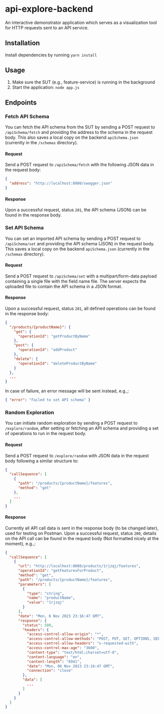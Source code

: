 # api-explore-backend

An interactive demonstrator application which serves as a visualization tool for HTTP requests sent to an API service.

## Installation

Install dependencies by running `yarn install`

## Usage

1. Make sure the SUT (e.g., feature-service) is running in the background
2. Start the application: `node app.js`

## Endpoints

### Fetch API Schema

You can fetch the API schema from the SUT by sending a POST request to `/apiSchema/fetch` and providing the address to the schema in the request body. This also saves a local copy on the backend `apiSchema.json` (currently in the `/schemas` directory).

#### Request

Send a POST request to `/apiSchema/fetch` with the following JSON data in the request body:

```json
{
  "address": "http://localhost:8080/swagger.json"
}
```
#### Response
Upon a successful request, status `201`, the API schema (JSON) can be found in the response body.

### Set API Schema

You can set an imported API schema by sending a POST request to `/apiSchema/set` and providing the API schema (JSON) in the request body. This  saves a local copy on the backend `apiSchema.json` (currently in the `/schemas` directory).

#### Request

Send a POST request to `/apiSchema/set` with a multipart/form-data payload containing a single file with the field name file. The server expects the uploaded file to contain the API schema in a JSON format.

#### Response

Upon a successful request, status `201`, all defined operations can be found in the response body:
```json
{
  "/products/{productName}": {
    "get": {
      "operationId": "getProductByName"
    },
    "post": {
      "operationId": "addProduct"
    },
    "delete": {
      "operationId": "deleteProductByName"
    }
  },
  ...
}
```
In case of failure, an error message will be sent instead, e.g.,:
```json
{ "error": "Failed to set API schema" }
```
### Random Exploration

You can initiate random exploration by sending a POST request to `/explore/random`, after setting or fetching an API schema and providing a set of operations to run in the request body. 

#### Request

Send a POST request to `/explore/random` with  JSON data in the request body following a similar structure to:

```json
{
  "callSequence": [
    {
      "path": "/products/{productName}/features",
      "method": "get"
    },
    ...
  ]
}
```
#### Response
Currently all API call data is sent in the response body (to be changed later), used for testing on Postman.
Upon a successful request, status `200`, details on the API call can be found in the request body (Not formatted nicely at the moment), e.g.,:
```json
{
  "callSequence": [
    {
      "url": "http://localhost:8080/products/1rjzqj/features",
      "operationId": "getFeaturesForProduct",
      "method": "get",
      "path": "/products/{productName}/features",
      "parameters": [
        {
          "type": "string",
          "name": "productName",
          "value": "1rjzqj"
        }
      ],
      "date": "Mon, 6 Nov 2023 23:16:47 GMT",
      "response": {
        "status": 500,
        "headers": {
          "access-control-allow-origin": "*",
          "access-control-allow-methods": "POST, PUT, GET, OPTIONS, DELETE",
          "access-control-allow-headers": "x-requested-with",
          "access-control-max-age": "3600",
          "content-type": "text/html;charset=utf-8",
          "content-language": "en",
          "content-length": "6941",
          "date": "Mon, 06 Nov 2023 23:16:47 GMT",
          "connection": "close"
        },
        "data": [
          ...
        ]
      }
    }
  ]
}
```
